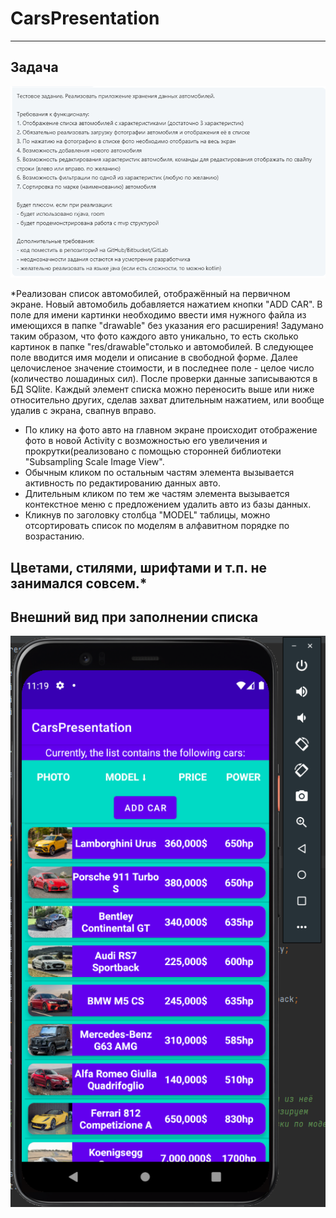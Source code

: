 # CarsPresentation
-----------------------------------------------------------------------------------------------------------------------------------------------------
## Задача
![image](app/src/main/res/drawable/task.png)

*Реализован список автомобилей, отображённый на первичном экране. Новый автомобиль добавляется нажатием кнопки "ADD CAR".
В поле для имени картинки необходимо ввести имя нужного файла из имеющихся в папке "drawable" без указания его расширения!
Задумано таким образом, что фото каждого авто уникально, то есть сколько картинок в папке "res/drawable"столько и автомобилей.
В следующее поле вводится имя модели и описание в свободной форме. Далее целочисленое значение стоимости, и в последнее 
поле - целое число (количество лошадиных сил). После проверки данные записываются в БД SQlite. Каждый элемент списка 
можно переносить выше или ниже относительно других, сделав захват длительным нажатием, или вообще удалив с экрана, свапнув
вправо. 
* По клику на фото авто на главном экране происходит отображение фото в новой Activity с возможностью его увеличения и 
прокрутки(реализовано с помощью сторонней библиотеки "Subsampling Scale Image View". 
* Обычным кликом по остальным частям элемента вызывается активность по редактированию данных авто.
* Длительным кликом по тем же частям элемента вызывается контекстное меню с предложением удалить авто из базы данных.
* Кликнув по заголовку столбца "MODEL" таблицы, можно отсортировать список по моделям в алфавитном порядке по возрастанию.

Цветами, стилями, шрифтами и т.п. не занимался совсем.*
-----------------------------------------------------------------------------------------------------------------------------------------------------
## Внешний вид при заполнении списка
![image](app/src/main/res/drawable-v24/screenshot.png)
